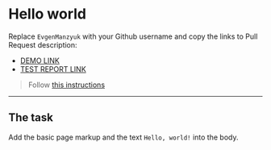 # Hello world
Replace `EvgenManzyuk` with your Github username and copy the links to Pull Request description:
- [DEMO LINK](https://EvgenManzyuk.github.io/layout_hello-world/)
- [TEST REPORT LINK](https://EvgenManzyuk.github.io/layout_hello-world/report/html_report/)

> Follow [this instructions](https://mate-academy.github.io/layout_task-guideline/#how-to-solve-the-layout-tasks-on-github)
___

## The task 
Add the basic page markup and the text `Hello, world!` into the body.
